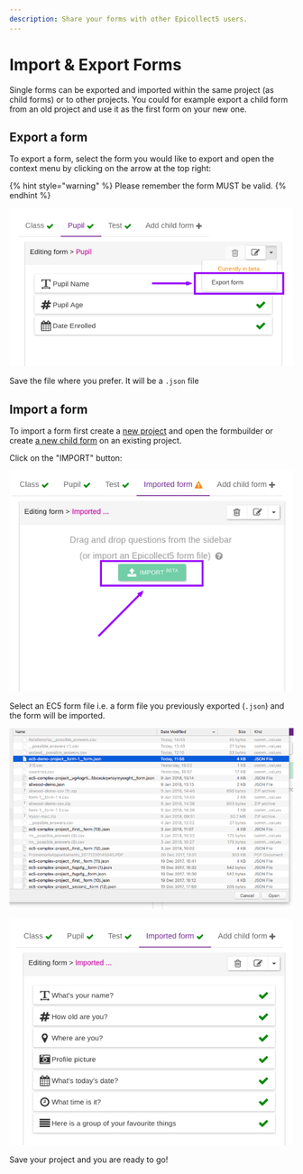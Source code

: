 ```yaml
---
description: Share your forms with other Epicollect5 users.
---
```


# Import & Export Forms

Single forms can be exported and imported within the same project (as child forms) or to other projects. You could for example export a child form from an old project and use it as the first form on your new one.

## Export a form

To export a form, select the form you would like to export and open the context menu by clicking on the arrow at the top right:

{% hint style="warning" %}
Please remember the form MUST be valid.
{% endhint %}

![](../.gitbook/assets/import-forms-1.png)

Save the file where you prefer. It will be a `.json` file

## Import a form

To import a form first create a [new project](../web-application/create-a-project.md) and open the formbuilder or create [a new child form](multiple-forms.md) on an existing project.

Click on the "IMPORT" button:

![](../.gitbook/assets/import-forms-2.png)

Select an EC5 form file i.e. a form file you previously exported (`.json`) and the form will be imported.

![](../.gitbook/assets/import-forms-3.png)

![](../.gitbook/assets/import-forms-4.png)

Save your project and you are ready to go!
